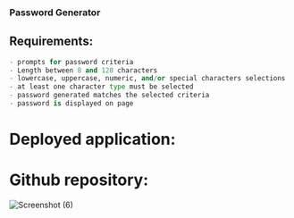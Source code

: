 ### Password Generator

## Requirements:
```python
- prompts for password criteria
- Length between 8 and 128 characters
- lowercase, uppercase, numeric, and/or special characters selections
- at least one character type must be selected
- password generated matches the selected criteria
- password is displayed on page
```
# Deployed application:
# Github repository:

![Screenshot (6)](https://user-images.githubusercontent.com/80734798/138680601-8f519cd4-33ab-41b4-9f33-1f18b1235489.png)
